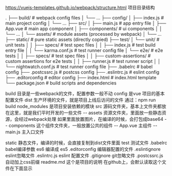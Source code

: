 https://vuejs-templates.github.io/webpack/structure.html
项目目录结构


.
├── build/                      # webpack config files
│   └── ...
├── config/
│   ├── index.js                # main project config
│   └── ...
├── src/
│   ├── main.js                 # app entry file
│   ├── App.vue                 # main app component
│   ├── components/             # ui components
│   │   └── ...
│   └── assets/                 # module assets (processed by webpack)
│       └── ...
├── static/                     # pure static assets (directly copied)
├── test/
│   └── unit/                   # unit tests
│   │   ├── specs/              # test spec files
│   │   ├── index.js            # test build entry file
│   │   └── karma.conf.js       # test runner config file
│   └── e2e/                    # e2e tests
│   │   ├── specs/              # test spec files
│   │   ├── custom-assertions/  # custom assertions for e2e tests
│   │   ├── runner.js           # test runner script
│   │   └── nightwatch.conf.js  # test runner config file
├── .babelrc                    # babel config
├── .postcssrc.js               # postcss config
├── .eslintrc.js                # eslint config
├── .editorconfig               # editor config
├── index.html                  # index.html template
└── package.json                # build scripts and dependencies


build 目录是一些webpack的文件，配置参数一般不动
config 是vue 项目的基本配置文件
dist 生产环境的文件，就是项目上线后访问的文件
    通过：npm run build
node_modules 是项目安装依赖的模块
src 源码文件夹，基本上文件夹都放在这里，就是我们平时开发的一些文件
-- assets 资源文件夹，里面放一些静态资源，会经过webpack处理
            如果里面放置图片，在编译的时候，会打包成base64
-- components 这个组件文件夹，一般放置公共的组件
-- App.vue 主组件
-- main.js 主入口文件

static 静态文件，编译的时候，会直接复制到dist文件里面
test 测试文件
.babelrc babel编译参数 es6 编译成 es5
.editorconfig 编辑器配置的文件
.eslintignore eslint忽略文件
.eslintrc.js eslint 配置文件
.gitignore git忽略文件
.postcssrc.js 自动加上css前缀
readme.md 这个是项目的说明 在github上，会默认读取这个文件在下面显示